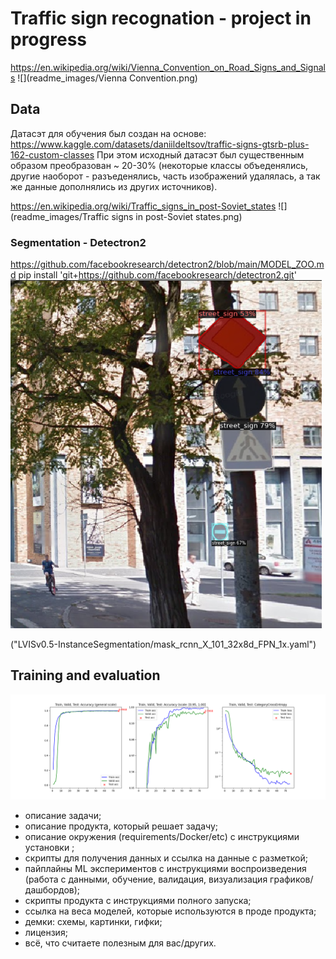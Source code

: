 # Traffic sign recognation - project in progress
https://en.wikipedia.org/wiki/Vienna_Convention_on_Road_Signs_and_Signals
![](readme_images/Vienna Convention.png)

## Data
Датасэт для обучения был создан на основе:
https://www.kaggle.com/datasets/daniildeltsov/traffic-signs-gtsrb-plus-162-custom-classes
При этом исходный датасэт был существенным образом преобразован ~ 20-30% (некоторые классы объеденялись, другие наоборот - разъеденялись,
часть изображений удалялась, а так же данные дополнялись из других источников). 


https://en.wikipedia.org/wiki/Traffic_signs_in_post-Soviet_states
![](readme_images/Traffic signs in post-Soviet states.png)

### Segmentation - Detectron2
https://github.com/facebookresearch/detectron2/blob/main/MODEL_ZOO.md
pip install 'git+https://github.com/facebookresearch/detectron2.git'
![](readme_images/Segmented_Image.png)

("LVISv0.5-InstanceSegmentation/mask_rcnn_X_101_32x8d_FPN_1x.yaml")

## Training and evaluation
![](readme_images/metrics_36M_64x64_80ep_log.png)

* описание задачи;
* описание продукта, который решает задачу;
* описание окружения (requirements/Docker/etc) с инструкциями установки ;
* скрипты для получения данных и ссылка на данные с разметкой;
* пайплайны ML экспериментов с инструкциями воспроизведения (работа с данными, обучение, валидация, визуализация графиков/дашбордов);
* скрипты продукта с инструкциями полного запуска;
* ссылка на веса моделей, которые используются в проде продукта;
* демки: схемы, картинки, гифки;
* лицензия;
* всё, что считаете полезным для вас/других.
